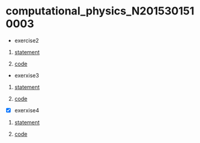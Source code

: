 # computational_physics_N2015301510003
- exercise2

1. [statement](http://www.jianshu.com/p/ac2bd281da16)

2. [code](http://note.youdao.com/noteshare?id=ec27785216869b5d82a9669a69e421cd)

- exerxise3

1. [statement](http://note.youdao.com/noteshare?id=29a6db250b087c723e58e753c3029baa)

2. [code](http://note.youdao.com/noteshare?id=807672485ba34869da12c68fdbc6d19f)

- [x] exerxise4

1. [statement]()

2. [code](http://note.youdao.com/noteshare?id=27f9dde2f3f777537052d1c356413eba)
